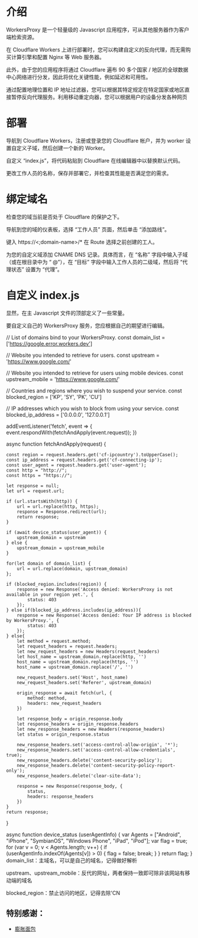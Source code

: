 # 介绍
WorkersProxy 是一个轻量级的 Javascript 应用程序，可从其他服务器作为客户端检索资源。

在 Cloudflare Workers 上进行部署时，您可以构建自定义的反向代理，而无需购买计算引擎和配置 Nginx 等 Web 服务器。

此外，由于您的应用程序将通过 Cloudflare 遍布 90 多个国家 / 地区的全球数据中心网络进行分发，因此将优化关键性能，例如延迟和可用性。

通过配置地理位置和 IP 地址过滤器，您可以根据其特定规定在特定国家或地区直接暂停反向代理服务。利用移动重定向器，您可以根据用户的设备分发各种网页

# 部署
导航到 Cloudflare Workers，注册或登录您的 Cloudflare 帐户，并为 worker 设置自定义子域，然后创建一个新的 Worker。

自定义 “index.js”，将代码粘贴到 Cloudflare 在线编辑器中以替换默认代码。

更改工作人员的名称，保存并部署它，并检查其性能是否满足您的需求。

# 绑定域名
检查您的域当前是否处于 Cloudflare 的保护之下。

导航到您的域的仪表板，选择 “工作人员” 页面，然后单击 “添加路线”。

键入 https://<;domain-name>/* 在 Route 选择之前创建的工人。

为您的自定义域添加 CNAME DNS 记录。具体而言，在 “名称” 字段中输入子域（或在根目录中为 “ @”），在 “目标” 字段中输入工作人员的二级域，然后将 “代理状态” 设置为 “代理”。

# 自定义 index.js
显然，在主 Javascript 文件的顶部定义了一些常量。

要自定义自己的 WorkersProxy 服务，您应根据自己的期望进行编辑。

// List of domains bind to your WorkersProxy.
const domain_list = ['https://google.error.workers.dev']

// Website you intended to retrieve for users.
const upstream = 'https://www.google.com/'

// Website you intended to retrieve for users using mobile devices.
const upstream_mobile = 'https://www.google.com/'

// Countries and regions where you wish to suspend your service.
const blocked_region = ['KP', 'SY', 'PK', 'CU']

// IP addresses which you wish to block from using your service.
const blocked_ip_address = ['0.0.0.0', '127.0.0.1']


addEventListener('fetch', event => {
    event.respondWith(fetchAndApply(event.request));
})

async function fetchAndApply(request) {

    const region = request.headers.get('cf-ipcountry').toUpperCase();
    const ip_address = request.headers.get('cf-connecting-ip');
    const user_agent = request.headers.get('user-agent');
    const http = "http://";
    const https = "https://";
    
    let response = null;
    let url = request.url;

    if (url.startsWith(http)) {
        url = url.replace(http, https);
        response = Response.redirect(url);
        return response;
    }

    if (await device_status(user_agent)) {
        upstream_domain = upstream
    } else {
        upstream_domain = upstream_mobile
    }

    for(let domain of domain_list) {
        url = url.replace(domain, upstream_domain)
    };

    if (blocked_region.includes(region)) {
        response = new Response('Access denied: WorkersProxy is not available in your region yet.', {
            status: 403
        });
    } else if(blocked_ip_address.includes(ip_address)){
        response = new Response('Access denied: Your IP address is blocked by WorkersProxy.', {
            status: 403
        });
    } else{
        let method = request.method;
        let request_headers = request.headers;
        let new_request_headers = new Headers(request_headers)
        let host_name = upstream_domain.replace(http, '')
        host_name = upstream_domain.replace(https, '')
        host_name = upstream_domain.replace('/', '')

        new_request_headers.set('Host', host_name)
        new_request_headers.set('Referer', upstream_domain)

        origin_response = await fetch(url, {
            method: method,
            headers: new_request_headers
        })
        
        let response_body = origin_response.body
        let response_headers = origin_response.headers
        let new_response_headers = new Headers(response_headers)
        let status = origin_response.status
        
        new_response_headers.set('access-control-allow-origin', '*');
        new_response_headers.set('access-control-allow-credentials', true);
        new_response_headers.delete('content-security-policy');
        new_response_headers.delete('content-security-policy-report-only');
        new_response_headers.delete('clear-site-data');

        response = new Response(response_body, {
            status,
            headers: response_headers
        })
    }
    return response;
}

async function device_status (userAgentInfo) {
    var Agents = ["Android", "iPhone", "SymbianOS", "Windows Phone", "iPad", "iPod"];
    var flag = true;
    for (var v = 0; v < Agents.length; v++) {
        if (userAgentInfo.indexOf(Agents[v]) > 0) {
            flag = false;
            break;
        }
    }
    return flag;
}
domain_list：主域名，可以是自己的域名，记得做好解析

upstream、upstream_mobile：反代的网址，两者保持一致即可除非该网站有移动端的域名

blocked_region：禁止访问的地区，记得去除'CN
## 特别感谢：
* [膨胀面包](https://blog.error.work/qd/47.html)
